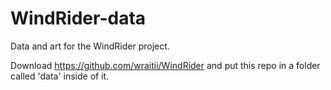 # WindRider-data
Data and art for the WindRider project.

Download https://github.com/wraitii/WindRider and put this repo in a folder called 'data' inside of it.
